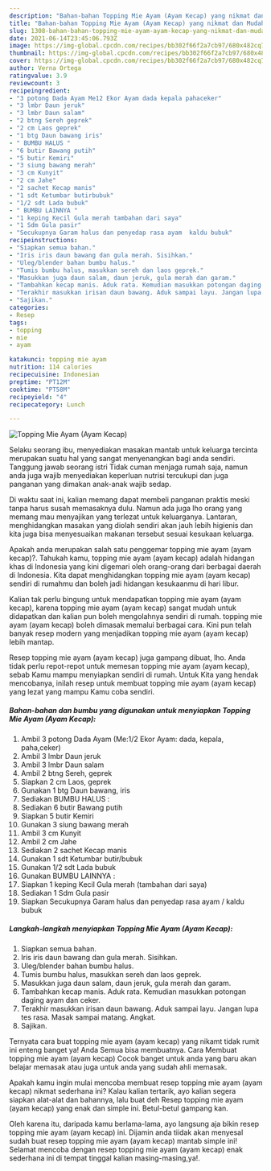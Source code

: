 ```yaml
---
description: "Bahan-bahan Topping Mie Ayam (Ayam Kecap) yang nikmat dan Mudah Dibuat"
title: "Bahan-bahan Topping Mie Ayam (Ayam Kecap) yang nikmat dan Mudah Dibuat"
slug: 1308-bahan-bahan-topping-mie-ayam-ayam-kecap-yang-nikmat-dan-mudah-dibuat
date: 2021-06-14T23:45:06.793Z
image: https://img-global.cpcdn.com/recipes/bb302f66f2a7cb97/680x482cq70/topping-mie-ayam-ayam-kecap-foto-resep-utama.jpg
thumbnail: https://img-global.cpcdn.com/recipes/bb302f66f2a7cb97/680x482cq70/topping-mie-ayam-ayam-kecap-foto-resep-utama.jpg
cover: https://img-global.cpcdn.com/recipes/bb302f66f2a7cb97/680x482cq70/topping-mie-ayam-ayam-kecap-foto-resep-utama.jpg
author: Verna Ortega
ratingvalue: 3.9
reviewcount: 3
recipeingredient:
- "3 potong Dada Ayam Me12 Ekor Ayam dada kepala pahaceker"
- "3 lmbr Daun jeruk"
- "3 lmbr Daun salam"
- "2 btng Sereh geprek"
- "2 cm Laos geprek"
- "1 btg Daun bawang iris"
- " BUMBU HALUS "
- "6 butir Bawang putih"
- "5 butir Kemiri"
- "3 siung bawang merah"
- "3 cm Kunyit"
- "2 cm Jahe"
- "2 sachet Kecap manis"
- "1 sdt Ketumbar butirbubuk"
- "1/2 sdt Lada bubuk"
- " BUMBU LAINNYA "
- "1 keping Kecil Gula merah tambahan dari saya"
- "1 Sdm Gula pasir"
- "Secukupnya Garam halus dan penyedap rasa ayam  kaldu bubuk"
recipeinstructions:
- "Siapkan semua bahan."
- "Iris iris daun bawang dan gula merah. Sisihkan."
- "Uleg/blender bahan bumbu halus."
- "Tumis bumbu halus, masukkan sereh dan laos geprek."
- "Masukkan juga daun salam, daun jeruk, gula merah dan garam."
- "Tambahkan kecap manis. Aduk rata. Kemudian masukkan potongan daging ayam dan ceker."
- "Terakhir masukkan irisan daun bawang. Aduk sampai layu. Jangan lupa tes rasa. Masak sampai matang. Angkat."
- "Sajikan."
categories:
- Resep
tags:
- topping
- mie
- ayam

katakunci: topping mie ayam 
nutrition: 114 calories
recipecuisine: Indonesian
preptime: "PT12M"
cooktime: "PT58M"
recipeyield: "4"
recipecategory: Lunch

---
```



![Topping Mie Ayam (Ayam Kecap)](https://img-global.cpcdn.com/recipes/bb302f66f2a7cb97/680x482cq70/topping-mie-ayam-ayam-kecap-foto-resep-utama.jpg)

Selaku seorang ibu, menyediakan masakan mantab untuk keluarga tercinta merupakan suatu hal yang sangat menyenangkan bagi anda sendiri. Tanggung jawab seorang istri Tidak cuman menjaga rumah saja, namun anda juga wajib menyediakan keperluan nutrisi tercukupi dan juga panganan yang dimakan anak-anak wajib sedap.

Di waktu  saat ini, kalian memang dapat membeli panganan praktis meski tanpa harus susah memasaknya dulu. Namun ada juga lho orang yang memang mau menyajikan yang terlezat untuk keluarganya. Lantaran, menghidangkan masakan yang diolah sendiri akan jauh lebih higienis dan kita juga bisa menyesuaikan makanan tersebut sesuai kesukaan keluarga. 



Apakah anda merupakan salah satu penggemar topping mie ayam (ayam kecap)?. Tahukah kamu, topping mie ayam (ayam kecap) adalah hidangan khas di Indonesia yang kini digemari oleh orang-orang dari berbagai daerah di Indonesia. Kita dapat menghidangkan topping mie ayam (ayam kecap) sendiri di rumahmu dan boleh jadi hidangan kesukaanmu di hari libur.

Kalian tak perlu bingung untuk mendapatkan topping mie ayam (ayam kecap), karena topping mie ayam (ayam kecap) sangat mudah untuk didapatkan dan kalian pun boleh mengolahnya sendiri di rumah. topping mie ayam (ayam kecap) boleh dimasak memalui berbagai cara. Kini pun telah banyak resep modern yang menjadikan topping mie ayam (ayam kecap) lebih mantap.

Resep topping mie ayam (ayam kecap) juga gampang dibuat, lho. Anda tidak perlu repot-repot untuk memesan topping mie ayam (ayam kecap), sebab Kamu mampu menyiapkan sendiri di rumah. Untuk Kita yang hendak mencobanya, inilah resep untuk membuat topping mie ayam (ayam kecap) yang lezat yang mampu Kamu coba sendiri.

<!--inarticleads1-->

##### Bahan-bahan dan bumbu yang digunakan untuk menyiapkan Topping Mie Ayam (Ayam Kecap):

1. Ambil 3 potong Dada Ayam (Me:1/2 Ekor Ayam: dada, kepala, paha,ceker)
1. Ambil 3 lmbr Daun jeruk
1. Ambil 3 lmbr Daun salam
1. Ambil 2 btng Sereh, geprek
1. Siapkan 2 cm Laos, geprek
1. Gunakan 1 btg Daun bawang, iris
1. Sediakan  BUMBU HALUS :
1. Sediakan 6 butir Bawang putih
1. Siapkan 5 butir Kemiri
1. Gunakan 3 siung bawang merah
1. Ambil 3 cm Kunyit
1. Ambil 2 cm Jahe
1. Sediakan 2 sachet Kecap manis
1. Gunakan 1 sdt Ketumbar butir/bubuk
1. Gunakan 1/2 sdt Lada bubuk
1. Gunakan  BUMBU LAINNYA :
1. Siapkan 1 keping Kecil Gula merah (tambahan dari saya)
1. Sediakan 1 Sdm Gula pasir
1. Siapkan Secukupnya Garam halus dan penyedap rasa ayam / kaldu bubuk




<!--inarticleads2-->

##### Langkah-langkah menyiapkan Topping Mie Ayam (Ayam Kecap):

1. Siapkan semua bahan.
1. Iris iris daun bawang dan gula merah. Sisihkan.
1. Uleg/blender bahan bumbu halus.
1. Tumis bumbu halus, masukkan sereh dan laos geprek.
1. Masukkan juga daun salam, daun jeruk, gula merah dan garam.
1. Tambahkan kecap manis. Aduk rata. Kemudian masukkan potongan daging ayam dan ceker.
1. Terakhir masukkan irisan daun bawang. Aduk sampai layu. Jangan lupa tes rasa. Masak sampai matang. Angkat.
1. Sajikan.




Ternyata cara buat topping mie ayam (ayam kecap) yang nikamt tidak rumit ini enteng banget ya! Anda Semua bisa membuatnya. Cara Membuat topping mie ayam (ayam kecap) Cocok banget untuk anda yang baru akan belajar memasak atau juga untuk anda yang sudah ahli memasak.

Apakah kamu ingin mulai mencoba membuat resep topping mie ayam (ayam kecap) nikmat sederhana ini? Kalau kalian tertarik, ayo kalian segera siapkan alat-alat dan bahannya, lalu buat deh Resep topping mie ayam (ayam kecap) yang enak dan simple ini. Betul-betul gampang kan. 

Oleh karena itu, daripada kamu berlama-lama, ayo langsung aja bikin resep topping mie ayam (ayam kecap) ini. Dijamin anda tiidak akan menyesal sudah buat resep topping mie ayam (ayam kecap) mantab simple ini! Selamat mencoba dengan resep topping mie ayam (ayam kecap) enak sederhana ini di tempat tinggal kalian masing-masing,ya!.


